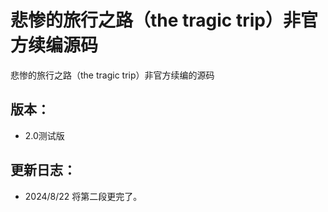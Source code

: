 # 悲惨的旅行之路（the tragic trip）非官方续编源码
悲惨的旅行之路（the tragic trip）非官方续编的源码
## 版本：
+ 2.0测试版
## 更新日志：
+ 2024/8/22 将第二段更完了。
